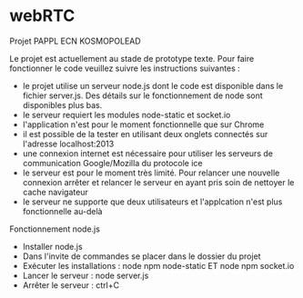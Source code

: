 webRTC
======

Projet PAPPL ECN KOSMOPOLEAD

Le projet est actuellement au stade de prototype texte. Pour faire fonctionner le code veuillez suivre les instructions suivantes :
- le projet utilise un serveur node.js dont le code est disponible dans le fichier server.js. Des détails sur le fonctionnement de node sont disponibles plus bas.
- le serveur requiert les modules node-static et socket.io
- l'application n'est pour le moment fonctionnelle que sur Chrome
- il est possible de la tester en utilisant deux onglets connectés sur l'adresse localhost:2013
- une connexion internet est nécessaire pour utiliser les serveurs de communication Google/Mozilla du protocole ice
- le serveur est pour le moment très limité. Pour relancer une nouvelle connexion arrêter et relancer le serveur en ayant pris soin de nettoyer le cache navigateur
- le serveur ne supporte que deux utilisateurs et l'applcation n'est plus fonctionnelle au-delà

Fonctionnement node.js
- Installer node.js
- Dans l'invite de commandes se placer dans le dossier du projet
- Exécuter les installations : node npm node-static ET node npm socket.io
- Lancer le serveur : node server.js
- Arrêter le serveur : ctrl+C
